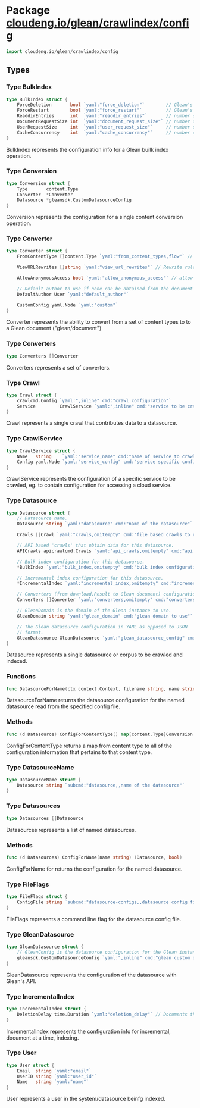# Package [cloudeng.io/glean/crawlindex/config](https://pkg.go.dev/cloudeng.io/glean/crawlindex/config?tab=doc)

```go
import cloudeng.io/glean/crawlindex/config
```


## Types
### Type BulkIndex
```go
type BulkIndex struct {
	ForceDeletion       bool `yaml:"force_deletion"`        // Glean's force deletion flag
	ForceRestart        bool `yaml:"force_restart"`         // Glean's force restart flag
	ReaddirEntries      int  `yaml:"readdir_entries"`       // number of entries per Readdir call.
	DocumentRequestSize int  `yaml:"document_request_size"` // number of documents to include in a single request in a single bulk index request.
	UserRequestSize     int  `yaml:"user_request_size"`     // number of user to include in a single request in a single bulk index request.
	CacheConcurrency    int  `yaml:"cache_concurrency"`     // number of concurrent cache reads.
}
```
BulkIndex represents the configuration info for a Glean builk index
operation.


### Type Conversion
```go
type Conversion struct {
	Type       content.Type
	Converter  *Converter
	Datasource *gleansdk.CustomDatasourceConfig
}
```
Conversion represents the configuration for a single content conversion
operation.


### Type Converter
```go
type Converter struct {
	FromContentType []content.Type `yaml:"from_content_types,flow"` // Content types that this converter can handle.

	ViewURLRewrites []string `yaml:"view_url_rewrites"` // Rewrite rules for viewurls specified as textutil.RewriteRules

	AllowAnonymousAccess bool `yaml:"allow_anonymous_access"` // allow anonymous access to the converted documents.

	// Default author to use if none can be obtained from the document itself.
	DefaultAuthor User `yaml:"default_author"`

	CustomConfig yaml.Node `yaml:"custom"`
}
```
Converter represents the ability to convert from a set of content types to
to a Glean document ("glean/document")


### Type Converters
```go
type Converters []Converter
```
Converters represents a set of converters.


### Type Crawl
```go
type Crawl struct {
	crawlcmd.Config `yaml:",inline" cmd:"crawl configuration"`
	Service         CrawlService `yaml:",inline" cmd:"service to be crawled"`
}
```
Crawl represents a single crawl that contributes data to a datasource.


### Type CrawlService
```go
type CrawlService struct {
	Name   string    `yaml:"service_name" cmd:"name of service to crawl, eg. s3/aws"`
	Config yaml.Node `yaml:"service_config" cmd:"service specific configuration, eg. cloudeng.io/aws/awsconfig.AWSFlags"`
}
```
CrawlService represents the configuration of a specific service to be
crawled, eg. to contain configuration for accessing a cloud service.


### Type Datasource
```go
type Datasource struct {
	// Datasource name.
	Datasource string `yaml:"datasource" cmd:"name of the datasource"`

	Crawls []Crawl `yaml:"crawls,omitempty" cmd:"file based crawls to run for this datasource"`

	// API based 'crawls' that obtain data for this datasource.
	APICrawls apicrawlcmd.Crawls `yaml:"api_crawls,omitempty" cmd:"api crawls to run for this datasource"`

	// Bulk index configuration for this datasource.
	*BulkIndex `yaml:"bulk_index,omitempty" cmd:"bulk index configuration for this datasource"`

	// Incremental index configuration for this datasource.
	*IncrementalIndex `yaml:"incremental_index,omitempty" cmd:"incremental index configuration for this datasource"`

	// Converters (from download.Result to Glean document) configuration.
	Converters []Converter `yaml:"converters,omitempty" cmd:"converters for this datasource"`

	// GleanDomain is the domain of the Glean instance to use.
	GleanDomain string `yaml:"glean_domain" cmd:"glean domain to use"`

	// The Glean datasource configuration in YAML as opposed to JSON
	// format.
	GleanDatasource GleanDatasource `yaml:"glean_datasource_config" cmd:"glean datasource configuration, ie. the glean datasource to be indexed"`
}
```
Datasource represents a single datasource or corpus to be crawled and
indexed.

### Functions

```go
func DatasourceForName(ctx context.Context, filename string, name string) (Datasource, error)
```
DatasourceForName returns the datasource configuration for the named
datasource read from the specified config file.



### Methods

```go
func (d Datasource) ConfigForContentType() map[content.Type]Conversion
```
ConfigForContentType returns a map from content type to all of the
configuration information that pertains to that content type.




### Type DatasourceName
```go
type DatasourceName struct {
	Datasource string `subcmd:"datasource,,name of the datasource"`
}
```


### Type Datasources
```go
type Datasources []Datasource
```
Datasources represents a list of named datasources.

### Methods

```go
func (d Datasources) ConfigForName(name string) (Datasource, bool)
```
ConfigForName for returns the configuration for the named datasource.




### Type FileFlags
```go
type FileFlags struct {
	ConfigFile string `subcmd:"datasource-configs,,datasource config file"`
}
```
FileFlags represents a command line flag for the datasource config file.


### Type GleanDatasource
```go
type GleanDatasource struct {
	// GleanConfig is the datasource configuration for the Glean instance.
	gleansdk.CustomDatasourceConfig `yaml:",inline" cmd:"glean custom datasource configuration"`
}
```
GleanDatasource represents the configuration of the datasource with Glean's
API.


### Type IncrementalIndex
```go
type IncrementalIndex struct {
	DeletionDelay time.Duration `yaml:"deletion_delay"` // Documents that have not been updated within deletion delay will be removed the Glean index.
}
```
IncrementalIndex represents the configuration info for incremental, document
at a time, indexing.


### Type User
```go
type User struct {
	Email  string `yaml:"email"`
	UserID string `yaml:"user_id"`
	Name   string `yaml:"name"`
}
```
User represents a user in the system/datasource beinfg indexed.





